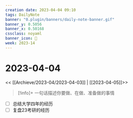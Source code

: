 ```yaml
---
creation date: 2023-04-04 09:10
tags: DailyNote
banner: "0.plugin/banners/daily-note-banner.gif"
banner_y: 0.5056
banner_x: 0.50168
cssclass: noyaml
banner_icon: 💌
week: 2023-14
---
```


# 2023-04-04

<< [[Archieve/2023-04/2023-04-03]] | [[2023-04-05]]>>


> [!info]+ 一句话描述你要做、在做、准备做的事情
> 


- [ ] 总结大学四年的经历
- [ ] 复盘23考研的经历
